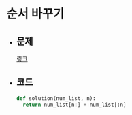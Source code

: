 # 순서 바꾸기

- ## 문제
  [링크](https://school.programmers.co.kr/learn/courses/30/lessons/181891)

- ## 코드
  ```python
  def solution(num_list, n):
    return num_list[n:] + num_list[:n]
  ```